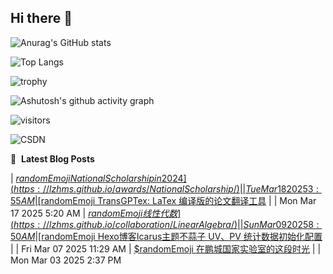 ## Hi there 👋

![Anurag's GitHub stats](https://github-readme-stats.vercel.app/api?username=LZHMS)

![Top Langs](https://github-readme-stats.vercel.app/api/top-langs/?username=LZHMS)

![trophy](https://github-profile-trophy.vercel.app/?username=LZHMS)

![Ashutosh's github activity graph](https://github-readme-activity-graph.vercel.app/graph?username=LZHMS)

![visitors](https://visitor-badge.glitch.me/badge?page_id=LZHMS.LZHMS)

![CSDN](https://stats.justsong.cn/api/csdn?id=weixin_63554791&theme=cobalt)

📕 &nbsp;**Latest Blog Posts**
<!-- BLOG-POST-LIST:START -->
 | [$randomEmoji National Scholarship in 2024](https://lzhms.github.io/awards/NationalScholarship/) |  | Tue Mar 18 2025 3:55 AM
 | [$randomEmoji TransGPTex: LaTex 编译版的论文翻译工具](https://lzhms.github.io/blog/TransGPTex/) |  | Mon Mar 17 2025 5:20 AM
 | [$randomEmoji 线性代数](https://lzhms.github.io/collaboration/LinearAlgebra/) |  | Sun Mar 09 2025 8:50 AM
 | [$randomEmoji Hexo博客Icarus主题不蒜子 UV、PV 统计数据初始化配置](https://lzhms.github.io/blog/BusuanziInit/) |  | Fri Mar 07 2025 11:29 AM
 | [$randomEmoji 在鹏城国家实验室的这段时光](https://lzhms.github.io/essay/DaysAtPCNL/) |  | Mon Mar 03 2025 2:37 PM<!-- BLOG-POST-LIST:END -->
